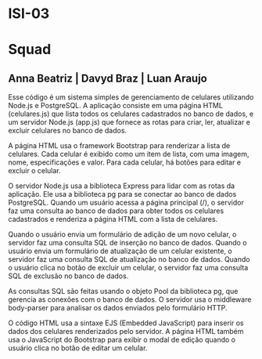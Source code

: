 # ISI-03

<h1>Squad</h1>

<h2>Anna Beatriz | Davyd Braz | Luan Araujo</h2>

Esse código é um sistema simples de gerenciamento de celulares utilizando Node.js e PostgreSQL. A aplicação consiste em uma página HTML (celulares.js) que lista todos os celulares cadastrados no banco de dados, e um servidor Node.js (app.js) que fornece as rotas para criar, ler, atualizar e excluir celulares no banco de dados.

A página HTML usa o framework Bootstrap para renderizar a lista de celulares. Cada celular é exibido como um item de lista, com uma imagem, nome, especificações e valor. Para cada celular, há botões para editar e excluir o celular.

O servidor Node.js usa a biblioteca Express para lidar com as rotas da aplicação. Ele usa a biblioteca pg para se conectar ao banco de dados PostgreSQL. Quando um usuário acessa a página principal (/), o servidor faz uma consulta ao banco de dados para obter todos os celulares cadastrados e renderiza a página HTML com a lista de celulares.

Quando o usuário envia um formulário de adição de um novo celular, o servidor faz uma consulta SQL de inserção no banco de dados. Quando o usuário envia um formulário de atualização de um celular existente, o servidor faz uma consulta SQL de atualização no banco de dados. Quando o usuário clica no botão de excluir um celular, o servidor faz uma consulta SQL de exclusão no banco de dados.

As consultas SQL são feitas usando o objeto Pool da biblioteca pg, que gerencia as conexões com o banco de dados. O servidor usa o middleware body-parser para analisar os dados enviados pelo formulário HTTP.

O código HTML usa a sintaxe EJS (Embedded JavaScript) para inserir os dados dos celulares renderizados pelo servidor. A página HTML também usa o JavaScript do Bootstrap para exibir o modal de edição quando o usuário clica no botão de editar um celular.
